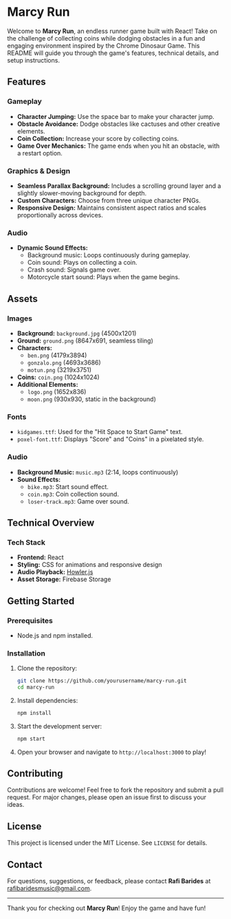 # Marcy Run

Welcome to **Marcy Run**, an endless runner game built with React! 
Take on the challenge of collecting coins while dodging obstacles in a fun and engaging environment inspired by the Chrome Dinosaur Game. This README will guide you through the game's features, technical details, and setup instructions.

## Features

### Gameplay
- **Character Jumping:** Use the space bar to make your character jump.
- **Obstacle Avoidance:** Dodge obstacles like cactuses and other creative elements.
- **Coin Collection:** Increase your score by collecting coins.
- **Game Over Mechanics:** The game ends when you hit an obstacle, with a restart option.

### Graphics & Design
- **Seamless Parallax Background:** Includes a scrolling ground layer and a slightly slower-moving background for depth.
- **Custom Characters:** Choose from three unique character PNGs.
- **Responsive Design:** Maintains consistent aspect ratios and scales proportionally across devices.

### Audio
- **Dynamic Sound Effects:**
  - Background music: Loops continuously during gameplay.
  - Coin sound: Plays on collecting a coin.
  - Crash sound: Signals game over.
  - Motorcycle start sound: Plays when the game begins.

## Assets

### Images
- **Background:** `background.jpg` (4500x1201)
- **Ground:** `ground.png` (8647x691, seamless tiling)
- **Characters:**
  - `ben.png` (4179x3894)
  - `gonzalo.png` (4693x3686)
  - `motun.png` (3219x3751)
- **Coins:** `coin.png` (1024x1024)
- **Additional Elements:**
  - `logo.png` (1652x836)
  - `moon.png` (930x930, static in the background)

### Fonts
- `kidgames.ttf`: Used for the "Hit Space to Start Game" text.
- `poxel-font.ttf`: Displays "Score" and "Coins" in a pixelated style.

### Audio
- **Background Music:** `music.mp3` (2:14, loops continuously)
- **Sound Effects:**
  - `bike.mp3`: Start sound effect.
  - `coin.mp3`: Coin collection sound.
  - `loser-track.mp3`: Game over sound.

## Technical Overview

### Tech Stack
- **Frontend:** React
- **Styling:** CSS for animations and responsive design
- **Audio Playback:** [Howler.js](https://howlerjs.com/)
- **Asset Storage:** Firebase Storage


## Getting Started

### Prerequisites
- Node.js and npm installed.

### Installation
1. Clone the repository:
   ```bash
   git clone https://github.com/yourusername/marcy-run.git
   cd marcy-run
   ```
2. Install dependencies:
   ```bash
   npm install
   ```
3. Start the development server:
   ```bash
   npm start
   ```
4. Open your browser and navigate to `http://localhost:3000` to play!


## Contributing
Contributions are welcome! Feel free to fork the repository and submit a pull request. For major changes, please open an issue first to discuss your ideas.

## License
This project is licensed under the MIT License. See `LICENSE` for details.

## Contact
For questions, suggestions, or feedback, please contact **Rafi Barides** at [rafibaridesmusic@gmail.com](mailto:rafibaridesmusic@gmail.com).

---
Thank you for checking out **Marcy Run**! Enjoy the game and have fun!
